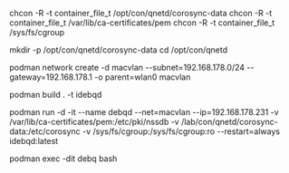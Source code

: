 chcon -R -t container_file_t /opt/con/qnetd/corosync-data
chcon -R -t container_file_t /var/lib/ca-certificates/pem
chcon -R -t container_file_t /sys/fs/cgroup

mkdir -p /opt/con/qnetd/corosync-data
cd /opt/con/qnetd

podman network create -d macvlan --subnet=192.168.178.0/24 --gateway=192.168.178.1 -o parent=wlan0 macvlan

podman build . -t idebqd

podman run -d -it   --name debqd   --net=macvlan   --ip=192.168.178.231  -v /var/lib/ca-certificates/pem:/etc/pki/nssdb  -v /lab/con/qnetd/corosync-data:/etc/corosync      -v /sys/fs/cgroup:/sys/fs/cgroup:ro   --restart=always   idebqd:latest

podman exec -dit debq bash
